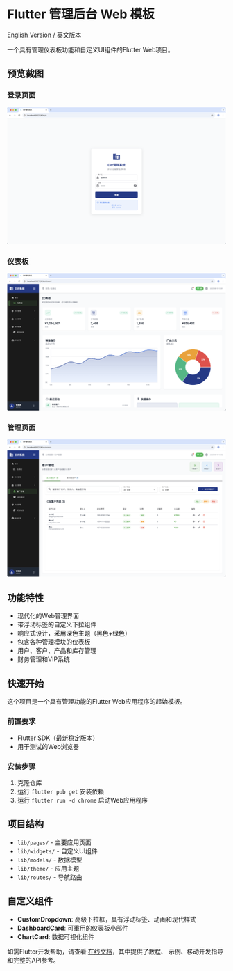 # Flutter 管理后台 Web 模板

[English Version / 英文版本](README.md)

一个具有管理仪表板功能和自定义UI组件的Flutter Web项目。

## 预览截图

### 登录页面
![登录页面](previews/login.png)

### 仪表板
![仪表板](previews/dashboard.png)

### 管理页面
![管理页面](previews/page.png)

## 功能特性

- 现代化的Web管理界面
- 带浮动标签的自定义下拉组件
- 响应式设计，采用深色主题（黑色+绿色）
- 包含各种管理模块的仪表板
- 用户、客户、产品和库存管理
- 财务管理和VIP系统

## 快速开始

这个项目是一个具有管理功能的Flutter Web应用程序的起始模板。

### 前置要求

- Flutter SDK（最新稳定版本）
- 用于测试的Web浏览器

### 安装步骤

1. 克隆仓库
2. 运行 `flutter pub get` 安装依赖
3. 运行 `flutter run -d chrome` 启动Web应用程序

## 项目结构

- `lib/pages/` - 主要应用页面
- `lib/widgets/` - 自定义UI组件
- `lib/models/` - 数据模型
- `lib/theme/` - 应用主题
- `lib/routes/` - 导航路由

## 自定义组件

- **CustomDropdown**: 高级下拉框，具有浮动标签、动画和现代样式
- **DashboardCard**: 可重用的仪表板小部件
- **ChartCard**: 数据可视化组件

如需Flutter开发帮助，请查看
[在线文档](https://docs.flutter.dev/)，其中提供了教程、
示例、移动开发指导和完整的API参考。